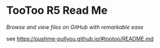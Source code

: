 <span style=display:none; >[You are now in GitHub source code view - click this link to view this read me file as a web page]( https://pushme-pullyou.github.io/tootoo/r5/ "View file as a web page." ) </span>


TooToo R5 Read Me
===
_Browse and view files on GitHub with remarkable ease_


see https://pushme-pullyou.github.io/#tootoo/README.md

